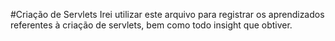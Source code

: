 #Criação de Servlets
Irei utilizar este arquivo para registrar os aprendizados referentes à criação de servlets, bem como todo insight que obtiver.